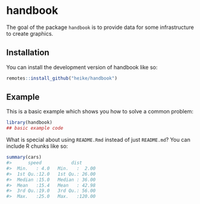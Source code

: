 
<!-- README.md is generated from README.Rmd. Please edit that file -->

# handbook

<!-- badges: start -->
<!-- badges: end -->

The goal of the package `handbook` is to provide data for some
infrastructure to create graphics.

## Installation

You can install the development version of handbook like so:

``` r
remotes::install_github("heike/handbook")
```

## Example

This is a basic example which shows you how to solve a common problem:

``` r
library(handbook)
## basic example code
```

What is special about using `README.Rmd` instead of just `README.md`?
You can include R chunks like so:

``` r
summary(cars)
#>      speed           dist       
#>  Min.   : 4.0   Min.   :  2.00  
#>  1st Qu.:12.0   1st Qu.: 26.00  
#>  Median :15.0   Median : 36.00  
#>  Mean   :15.4   Mean   : 42.98  
#>  3rd Qu.:19.0   3rd Qu.: 56.00  
#>  Max.   :25.0   Max.   :120.00
```
